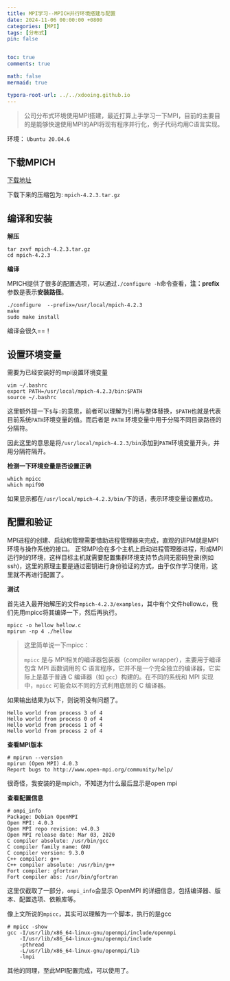 ```yaml
---
title: MPI学习--MPICH并行环境搭建与配置
date: 2024-11-06 00:00:00 +0800
categories: [MPI]
tags: [分布式]
pin: false


toc: true
comments: true

math: false
mermaid: true

typora-root-url: ../../xdooing.github.io
---
```








> 公司分布式环境使用MPI搭建，最近打算上手学习一下MPI，目前的主要目的是能够快速使用MPI的API将现有程序并行化，例子代码均用C语言实现。

环境： `Ubuntu 20.04.6`

## 下载MPICH

[下载地址]( https://www.mpich.org/downloads/)

下载下来的压缩包为: `mpich-4.2.3.tar.gz`

## 编译和安装

**解压**

```shell
tar zxvf mpich-4.2.3.tar.gz
cd mpich-4.2.3
```

**编译**

MPICH提供了很多的配置选项，可以通过`./configure -h`命令查看，**注：prefix**参数是表示**安装路径**。

```shell
./configure  --prefix=/usr/local/mpich-4.2.3
make
sudo make install
```

编译会很久==！



## 设置环境变量

需要为已经安装好的mpi设置环境变量

```shell
vim ~/.bashrc
export PATH=/usr/local/mpich-4.2.3/bin:$PATH
source ~/.bashrc
```

这里额外提一下`$`与`:`的意思，前者可以理解为引用与整体替换，`$PATH`也就是代表目前系统`PATH`环境变量的值。而后者是 `PATH` 环境变量中用于分隔不同目录路径的分隔符。

因此这里的意思是将`/usr/local/mpich-4.2.3/bin`添加到`PATH`环境变量开头，并用分隔符隔开。

**检测一下环境变量是否设置正确**

```shell
which mpicc
which mpif90
```

如果显示都在`/usr/local/mpich-4.2.3/bin/`下的话，表示环境变量设置成功。



## 配置和验证

MPI进程的创建、启动和管理需要借助进程管理器来完成，直观的讲PM就是MPI环境与操作系统的接口。
正常MPI会在多个主机上启动进程管理器进程，形成MPI运行时的环境，这样目标主机就需要配置集群环境支持节点间无密码登录(例如ssh)，这里的原理主要是通过密钥进行身份验证的方式，由于仅作学习使用，这里就不再进行配置了。

**测试**

首先进入最开始解压的文件`mpich-4.2.3/examples`，其中有个文件hellow.c，我们先用mpicc将其编译一下，然后再执行。

```shell
mpicc -o hellow hellow.c
mpirun -np 4 ./hellow
```

> 这里简单说一下mpicc：
>
> `mpicc` 是与 MPI相关的编译器包装器（compiler wrapper），主要用于编译包含 MPI 函数调用的 C 语言程序，它并不是一个完全独立的编译器，它实际上是基于普通 C 编译器（如 `gcc`）构建的。在不同的系统和 MPI 实现中，`mpicc` 可能会以不同的方式利用底层的 C 编译器。

如果输出结果为以下，则说明没有问题了。

```shell
Hello world from process 3 of 4
Hello world from process 0 of 4
Hello world from process 1 of 4
Hello world from process 2 of 4
```

**查看MPI版本**

```shell
# mpirun --version
mpirun (Open MPI) 4.0.3
Report bugs to http://www.open-mpi.org/community/help/
```

很奇怪，我安装的是mpich，不知道为什么最后显示是open mpi

**查看配置信息**

```shell
# ompi_info
Package: Debian OpenMPI
Open MPI: 4.0.3
Open MPI repo revision: v4.0.3
Open MPI release date: Mar 03, 2020
C compiler absolute: /usr/bin/gcc
C compiler family name: GNU
C compiler version: 9.3.0
C++ compiler: g++
C++ compiler absolute: /usr/bin/g++
Fort compiler: gfortran
Fort compiler abs: /usr/bin/gfortran
```

这里仅截取了一部分，`ompi_info`会显示 OpenMPI 的详细信息，包括编译器、版本、配置选项、依赖库等。

像上文所说的`mpicc`，其实可以理解为一个脚本，执行的是gcc

```shell
# mpicc -show
gcc -I/usr/lib/x86_64-linux-gnu/openmpi/include/openmpi 
	-I/usr/lib/x86_64-linux-gnu/openmpi/include 
	-pthread 
	-L/usr/lib/x86_64-linux-gnu/openmpi/lib 
	-lmpi
```

其他的同理，至此MPI配置完成，可以使用了。
